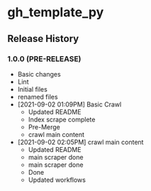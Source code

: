 # gh_template_py

## Release History

### 1.0.0 (PRE-RELEASE)
  * Basic changes
  * Lint
  * Initial files
  * renamed files
* [2021-09-02 01:09PM] Basic Crawl
  * Updated README
  * Index scrape complete
  * Pre-Merge
  * crawl main content
* [2021-09-02 02:05PM] crawl main content
  * Updated README
  * main scraper done
  * main scraper done
  * Done
  * Updated workflows
